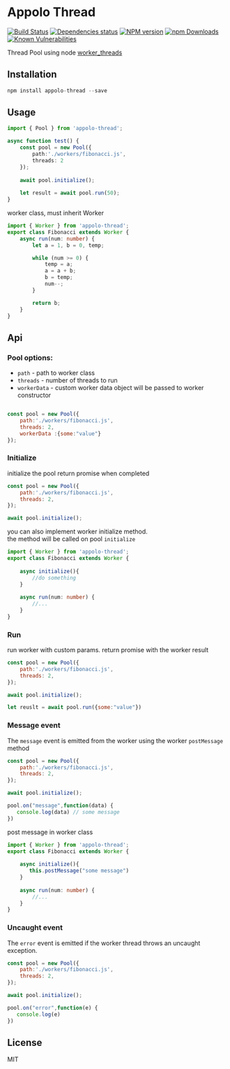 # Appolo Thread
[![Build Status](https://travis-ci.org/shmoop207/appolo-thread.svg?branch=master)](https://travis-ci.org/shmoop207/appolo-thread) [![Dependencies status](https://david-dm.org/shmoop207/appolo-thread.svg)](https://david-dm.org/shmoop207/appolo-thread) [![NPM version](https://badge.fury.io/js/appolo-thread.svg)](https://badge.fury.io/js/appolo-thread)  [![npm Downloads](https://img.shields.io/npm/dm/appolo-thread.svg?style=flat)](https://www.npmjs.com/package/appolo-thread)
[![Known Vulnerabilities](https://snyk.io/test/github/shmoop207/appolo-thread/badge.svg)](https://snyk.io/test/github/shmoop207/appolo-thread)

Thread Pool using node [worker_threads](https://nodejs.org/api/worker_threads.html)
## Installation

```javascript
npm install appolo-thread --save
```

## Usage
```typescript
import { Pool } from 'appolo-thread';

async function test() {
    const pool = new Pool({
        path:'./workers/fibonacci.js', 
        threads: 2
    });
  
    await pool.initialize();
   
    let result = await pool.run(50);
}
```

worker class, must inherit Worker

```typescript
import { Worker } from 'appolo-thread';
export class Fibonacci extends Worker {
    async run(num: number) {
        let a = 1, b = 0, temp;

        while (num >= 0) {
            temp = a;
            a = a + b;
            b = temp;
            num--;
        }

        return b;
    }
}

```

## Api
### Pool options:

- `path` - path to worker class
- `threads` - number of threads to run
- `workerData` - custom worker data object will be passed to worker constructor

```javascript

const pool = new Pool({
    path:'./workers/fibonacci.js', 
    threads: 2,
    workerData :{some:"value"}
});

```

### Initialize
initialize the pool return promise when completed
```javascript
const pool = new Pool({
    path:'./workers/fibonacci.js', 
    threads: 2,
});

await pool.initialize();

```

you can also implement worker initialize method.\
the method will be called on pool `initialize`
```typescript
import { Worker } from 'appolo-thread';
export class Fibonacci extends Worker {
    
    async initialize(){
        //do something
    }
    
    async run(num: number) {
        //...
    }
}

```

### Run
run worker with custom params.
return promise with the worker result

```javascript
const pool = new Pool({
    path:'./workers/fibonacci.js', 
    threads: 2,
});

await pool.initialize();

let reuslt = await pool.run({some:"value"})
```

### Message event
The `message` event is emitted from the worker using the worker `postMessage` method

```javascript
const pool = new Pool({
    path:'./workers/fibonacci.js', 
    threads: 2,
});

await pool.initialize();

pool.on("message",function(data) {
   console.log(data) // some message
})

```
post message in worker class
```typescript
import { Worker } from 'appolo-thread';
export class Fibonacci extends Worker {
    
    async initialize(){
       this.postMessage("some message")
    }
    
    async run(num: number) {
        //...
    }
}

```
### Uncaught event
The `error` event is emitted if the worker thread throws an uncaught exception.
```javascript
const pool = new Pool({
    path:'./workers/fibonacci.js', 
    threads: 2,
});

await pool.initialize();

pool.on("error",function(e) {
   console.log(e) 
})
````


## License
MIT
